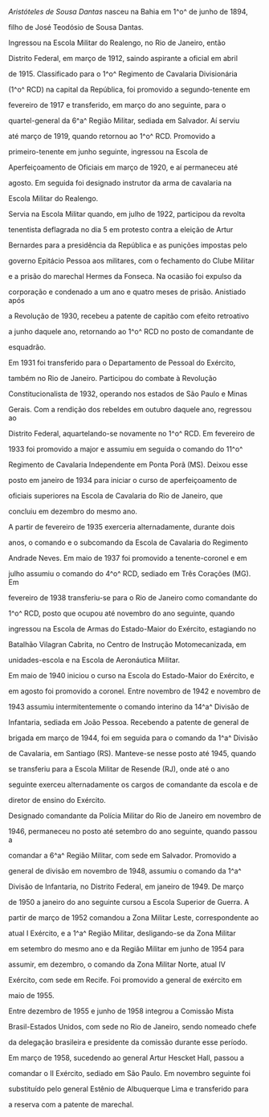 

*Aristóteles de Sousa Dantas* nasceu na Bahia em 1^o^ de junho de 1894,

filho de José Teodósio de Sousa Dantas.



Ingressou na Escola Militar do Realengo, no Rio de Janeiro, então

Distrito Federal, em março de 1912, saindo aspirante a oficial em abril

de 1915. Classificado para o 1^o^ Regimento de Cavalaria Divisionária

(1^o^ RCD) na capital da República, foi promovido a segundo-tenente em

fevereiro de 1917 e transferido, em março do ano seguinte, para o

quartel-general da 6^a^ Região Militar, sediada em Salvador. Aí serviu

até março de 1919, quando retornou ao 1^o^ RCD. Promovido a

primeiro-tenente em junho seguinte, ingressou na Escola de

Aperfeiçoamento de Oficiais em março de 1920, e aí permaneceu até

agosto. Em seguida foi designado instrutor da arma de cavalaria na

Escola Militar do Realengo.



Servia na Escola Militar quando, em julho de 1922, participou da revolta

tenentista deflagrada no dia 5 em protesto contra a eleição de Artur

Bernardes para a presidência da República e as punições impostas pelo

governo Epitácio Pessoa aos militares, com o fechamento do Clube Militar

e a prisão do marechal Hermes da Fonseca. Na ocasião foi expulso da

corporação e condenado a um ano e quatro meses de prisão. Anistiado após

a Revolução de 1930, recebeu a patente de capitão com efeito retroativo

a junho daquele ano, retornando ao 1^o^ RCD no posto de comandante de

esquadrão.



Em 1931 foi transferido para o Departamento de Pessoal do Exército,

também no Rio de Janeiro. Participou do combate à Revolução

Constitucionalista de 1932, operando nos estados de São Paulo e Minas

Gerais. Com a rendição dos rebeldes em outubro daquele ano, regressou ao

Distrito Federal, aquartelando-se novamente no 1^o^ RCD. Em fevereiro de

1933 foi promovido a major e assumiu em seguida o comando do 11^o^

Regimento de Cavalaria Independente em Ponta Porã (MS). Deixou esse

posto em janeiro de 1934 para iniciar o curso de aperfeiçoamento de

oficiais superiores na Escola de Cavalaria do Rio de Janeiro, que

concluiu em dezembro do mesmo ano.



A partir de fevereiro de 1935 exerceria alternadamente, durante dois

anos, o comando e o subcomando da Escola de Cavalaria do Regimento

Andrade Neves. Em maio de 1937 foi promovido a tenente-coronel e em

julho assumiu o comando do 4^o^ RCD, sediado em Três Corações (MG). Em

fevereiro de 1938 transferiu-se para o Rio de Janeiro como comandante do

1^o^ RCD, posto que ocupou até novembro do ano seguinte, quando

ingressou na Escola de Armas do Estado-Maior do Exército, estagiando no

Batalhão Vilagran Cabrita, no Centro de Instrução Motomecanizada, em

unidades-escola e na Escola de Aeronáutica Militar.



Em maio de 1940 iniciou o curso na Escola do Estado-Maior do Exército, e

em agosto foi promovido a coronel. Entre novembro de 1942 e novembro de

1943 assumiu intermitentemente o comando interino da 14^a^ Divisão de

Infantaria, sediada em João Pessoa. Recebendo a patente de general de

brigada em março de 1944, foi em seguida para o comando da 1^a^ Divisão

de Cavalaria, em Santiago (RS). Manteve-se nesse posto até 1945, quando

se transferiu para a Escola Militar de Resende (RJ), onde até o ano

seguinte exerceu alternadamente os cargos de comandante da escola e de

diretor de ensino do Exército.



Designado comandante da Polícia Militar do Rio de Janeiro em novembro de

1946, permaneceu no posto até setembro do ano seguinte, quando passou a

comandar a 6^a^ Região Militar, com sede em Salvador. Promovido a

general de divisão em novembro de 1948, assumiu o comando da 1^a^

Divisão de Infantaria, no Distrito Federal, em janeiro de 1949. De março

de 1950 a janeiro do ano seguinte cursou a Escola Superior de Guerra. A

partir de março de 1952 comandou a Zona Militar Leste, correspondente ao

atual I Exército, e a 1^a^ Região Militar, desligando-se da Zona Militar

em setembro do mesmo ano e da Região Militar em junho de 1954 para

assumir, em dezembro, o comando da Zona Militar Norte, atual IV

Exército, com sede em Recife. Foi promovido a general de exército em

maio de 1955.



Entre dezembro de 1955 e junho de 1958 integrou a Comissão Mista

Brasil-Estados Unidos, com sede no Rio de Janeiro, sendo nomeado chefe

da delegação brasileira e presidente da comissão durante esse período.

Em março de 1958, sucedendo ao general Artur Hescket Hall, passou a

comandar o II Exército, sediado em São Paulo. Em novembro seguinte foi

substituído pelo general Estênio de Albuquerque Lima e transferido para

a reserva com a patente de marechal.



